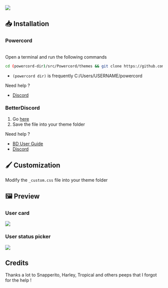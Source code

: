 <img src="https://i.ibb.co/vxHHRqf/Capture.png">

## 📥 Installation

### Powercord

</br>Open a terminal and run the following commands
```sh
cd (powercord-dir)/src/Powercord/themes && git clone https://github.com/NYRI4/Comfy-theme
```
* `(powercord dir)` is frequently C:/Users/USERNAME/powercord

Need help ? 
- [Discord](https://discord.gg/esB8HudVHN)

### BetterDiscord

1. Go [here](https://betterdiscord.net/ghdl?id=3430)
2. Save the file into your theme folder

Need help ?
- [BD User Guide](https://0x71.cc/bd/guide/#install-theme-win)
- [Discord](https://discord.gg/0Tmfo5ZbORCRqbAd)

## 🖌️ Customization
Modify the `_custom.css` file into your theme folder

## 🖼️ Preview

### User card
<img src="https://i.ibb.co/k2DYT48/Capture1.png">

### User status picker
<img src="https://i.ibb.co/QJX84P8/Capture2.png">

## Credits

Thanks a lot to Snapperito, Harley, Tropical and others peeps that I forgot for the help !
